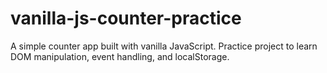 # vanilla-js-counter-practice
A simple counter app built with vanilla JavaScript. Practice project to learn DOM manipulation, event handling, and localStorage.
